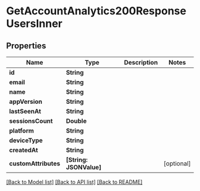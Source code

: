 # GetAccountAnalytics200ResponseUsersInner

## Properties
Name | Type | Description | Notes
------------ | ------------- | ------------- | -------------
**id** | **String** |  | 
**email** | **String** |  | 
**name** | **String** |  | 
**appVersion** | **String** |  | 
**lastSeenAt** | **String** |  | 
**sessionsCount** | **Double** |  | 
**platform** | **String** |  | 
**deviceType** | **String** |  | 
**createdAt** | **String** |  | 
**customAttributes** | **[String: JSONValue]** |  | [optional] 

[[Back to Model list]](../README.md#documentation-for-models) [[Back to API list]](../README.md#documentation-for-api-endpoints) [[Back to README]](../README.md)


